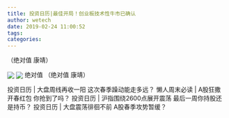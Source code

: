 ```yaml
---
title: 投资日历|最佳开局！创业板技术性牛市已确认
author: wetech
date: 2019-02-24 11:00:52
tags: 
categories: 
---
```

（绝对值 康靖）
<!-- more -->
<img align="center" border="0" src="http://invest-images-external.cbndata.org/5LiA6LSiQUJT/images/6785eeecb5e2338b1be815fd6beddb748a3b4caf.jpeg" />
<img align="center" border="0" src="http://invest-images-external.cbndata.org/5LiA6LSiQUJT/images/dcd873156e0a7847346e7e1fac422186d2d14fff.jpeg" />
绝对值
（绝对值 康靖）
 
 
投资日历 | 大盘周线再收一阳 这次春季躁动能走多远？
懒人周末必读 | A股狂撒开春红包 你抢到了吗？
投资日历 | 沪指围绕2600点展开震荡 最后一周你持股还是持币？
投资日历 | 大盘震荡徘徊不前 A股春季攻势暂缓？
